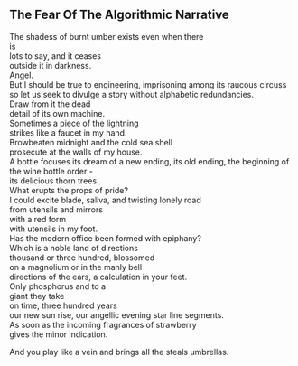 The Fear Of The Algorithmic Narrative
-------------------------------------
The shadess of burnt umber exists even when there  
is  
lots to say, and it ceases  
outside it in darkness.  
Angel.  
But I should be true to engineering, imprisoning among its raucous circuss  
so let us seek to divulge a story without alphabetic redundancies.  
Draw from it the dead  
detail of its own machine.  
Sometimes a piece of the lightning  
strikes like a faucet in my hand.  
Browbeaten midnight and the cold sea shell  
prosecute at the walls of my house.  
A bottle focuses its dream of a new ending, its old ending, the beginning of the wine bottle order -  
its delicious thorn trees.  
What erupts the props of pride?  
I could excite blade, saliva, and twisting lonely road  
from utensils and mirrors  
with a red form  
with utensils in my foot.  
Has the modern office been formed with epiphany?  
Which is a noble land of directions  
thousand or three hundred, blossomed  
on a magnolium or in the manly bell  
directions of the ears, a calculation in your feet.  
Only phosphorus and to a  
giant they take  
on time, three hundred years  
our new sun rise, our angellic evening star line segments.  
As soon as the incoming fragrances of strawberry  
gives the minor indication.  
  
And you play like a vein and brings all the steals umbrellas.  
